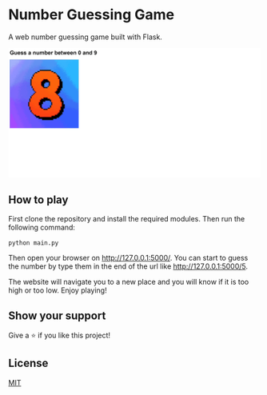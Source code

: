 # Number Guessing Game

A web number guessing game built with Flask.

<img src="./docs/img/number-guessing.png" />

## How to play

First clone the repository and install the required modules. Then run the following command:

```
python main.py
```

Then open your browser on http://127.0.0.1:5000/. You can start to guess the number by type them in the end of the url like http://127.0.0.1:5000/5.

The website will navigate you to a new place and you will know if it is too high or too low. Enjoy playing!

## Show your support

Give a ⭐️ if you like this project!

## License

[MIT](LICENSE)